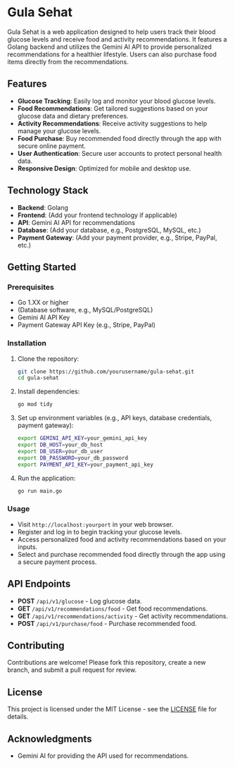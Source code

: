 # Gula Sehat

Gula Sehat is a web application designed to help users track their blood glucose levels and receive food and activity recommendations. It features a Golang backend and utilizes the Gemini AI API to provide personalized recommendations for a healthier lifestyle. Users can also purchase food items directly from the recommendations.

## Features
- **Glucose Tracking**: Easily log and monitor your blood glucose levels.
- **Food Recommendations**: Get tailored suggestions based on your glucose data and dietary preferences.
- **Activity Recommendations**: Receive activity suggestions to help manage your glucose levels.
- **Food Purchase**: Buy recommended food directly through the app with secure online payment.
- **User Authentication**: Secure user accounts to protect personal health data.
- **Responsive Design**: Optimized for mobile and desktop use.

## Technology Stack
- **Backend**: Golang
- **Frontend**: (Add your frontend technology if applicable)
- **API**: Gemini AI API for recommendations
- **Database**: (Add your database, e.g., PostgreSQL, MySQL, etc.)
- **Payment Gateway**: (Add your payment provider, e.g., Stripe, PayPal, etc.)

## Getting Started

### Prerequisites
- Go 1.XX or higher
- (Database software, e.g., MySQL/PostgreSQL)
- Gemini AI API Key
- Payment Gateway API Key (e.g., Stripe, PayPal)

### Installation
1. Clone the repository:
   ```bash
   git clone https://github.com/yourusername/gula-sehat.git
   cd gula-sehat
   ```

2. Install dependencies:
   ```bash
   go mod tidy
   ```

3. Set up environment variables (e.g., API keys, database credentials, payment gateway):
   ```bash
   export GEMINI_API_KEY=your_gemini_api_key
   export DB_HOST=your_db_host
   export DB_USER=your_db_user
   export DB_PASSWORD=your_db_password
   export PAYMENT_API_KEY=your_payment_api_key
   ```

4. Run the application:
   ```bash
   go run main.go
   ```

### Usage
- Visit `http://localhost:yourport` in your web browser.
- Register and log in to begin tracking your glucose levels.
- Access personalized food and activity recommendations based on your inputs.
- Select and purchase recommended food directly through the app using a secure payment process.

## API Endpoints
- **POST** `/api/v1/glucose` - Log glucose data.
- **GET** `/api/v1/recommendations/food` - Get food recommendations.
- **GET** `/api/v1/recommendations/activity` - Get activity recommendations.
- **POST** `/api/v1/purchase/food` - Purchase recommended food.

## Contributing
Contributions are welcome! Please fork this repository, create a new branch, and submit a pull request for review.

## License
This project is licensed under the MIT License - see the [LICENSE](LICENSE) file for details.

## Acknowledgments
- Gemini AI for providing the API used for recommendations.
